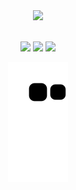 <div align="center" />

<div align="center">
  <a href="https://github.com/micaellimedeiros">
  <img height="180em" src="https://github-readme-stats.vercel.app/api?username=micaellimedeiros&show_icons=true&theme=dracula&include_all_commits=true&count_private=true"/>
 
</div>

<br />

<div> 

 <a href="https://twitter.com/micaelli_me" target="_blank"><img src="https://img.shields.io/badge/Twitter-1DA1F2?style=for-the-badge&logo=twitter&logoColor=white" target="_blank"></a> 
  <a href="https://instagram.com/micaellimedeiros" target="_blank"><img src="https://img.shields.io/badge/-Instagram-%23E4405F?style=for-the-badge&logo=instagram&logoColor=white" target="_blank"></a>
  <a href="https://www.linkedin.com/in/micaellimedeiros" target="_blank"><img src="https://img.shields.io/badge/-LinkedIn-%230077B5?style=for-the-badge&logo=linkedin&logoColor=white" target="_blank"></a> 
 
  ![Snake animation](https://github.com/micaellimedeiros/micaellimedeiros/blob/output/github-contribution-grid-snake.svg)
 
</div>

